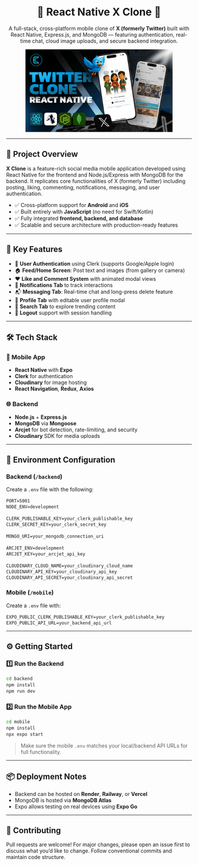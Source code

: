 
<h1 align="center">📱 React Native X Clone 🚀</h1>

<p align="center">
  A full-stack, cross-platform mobile clone of <strong>X (formerly Twitter)</strong> built with React Native, Express.js, and MongoDB — featuring authentication, real-time chat, cloud image uploads, and secure backend integration.
</p>

<p align="center">
  <img src="/mobile/assets/images/screenshot-for-readme.png" alt="App Screenshot" width="400" />
</p>

---

## 🧩 Project Overview

**X Clone** is a feature-rich social media mobile application developed using React Native for the frontend and Node.js/Express with MongoDB for the backend. It replicates core functionalities of X (formerly Twitter) including posting, liking, commenting, notifications, messaging, and user authentication.

* ✅ Cross-platform support for **Android** and **iOS**
* ✅ Built entirely with **JavaScript** (no need for Swift/Kotlin)
* ✅ Fully integrated **frontend, backend, and database**
* ✅ Scalable and secure architecture with production-ready features

---

## 🚀 Key Features

* 🔐 **User Authentication** using Clerk (supports Google/Apple login)
* 🏠 **Feed/Home Screen**: Post text and images (from gallery or camera)
* ❤️ **Like and Comment System** with animated modal views
* 🔔 **Notifications Tab** to track interactions
* 📬 **Messaging Tab**: Real-time chat and long-press delete feature
* 👤 **Profile Tab** with editable user profile modal
* 🔎 **Search Tab** to explore trending content
* 🚪 **Logout** support with session handling

---

## 🛠️ Tech Stack

### 📱 Mobile App

* **React Native** with **Expo**
* **Clerk** for authentication
* **Cloudinary** for image hosting
* **React Navigation**, **Redux**, **Axios**

### 🌐 Backend

* **Node.js** + **Express.js**
* **MongoDB** via **Mongoose**
* **Arcjet** for bot detection, rate-limiting, and security
* **Cloudinary** SDK for media uploads

---

## 🔐 Environment Configuration

### Backend (`/backend`)

Create a `.env` file with the following:

```env
PORT=5001
NODE_ENV=development

CLERK_PUBLISHABLE_KEY=your_clerk_publishable_key
CLERK_SECRET_KEY=your_clerk_secret_key

MONGO_URI=your_mongodb_connection_uri

ARCJET_ENV=development
ARCJET_KEY=your_arcjet_api_key

CLOUDINARY_CLOUD_NAME=your_cloudinary_cloud_name
CLOUDINARY_API_KEY=your_cloudinary_api_key
CLOUDINARY_API_SECRET=your_cloudinary_api_secret
```

### Mobile (`/mobile`)

Create a `.env` file with:

```env
EXPO_PUBLIC_CLERK_PUBLISHABLE_KEY=your_clerk_publishable_key
EXPO_PUBLIC_API_URL=your_backend_api_url
```

---

## ⚙️ Getting Started

### 1️⃣ Run the Backend

```bash
cd backend
npm install
npm run dev
```

### 2️⃣ Run the Mobile App

```bash
cd mobile
npm install
npx expo start
```

> Make sure the mobile `.env` matches your local/backend API URLs for full functionality.

---

## 📦 Deployment Notes

* Backend can be hosted on **Render**, **Railway**, or **Vercel**
* MongoDB is hosted via **MongoDB Atlas**
* Expo allows testing on real devices using **Expo Go**

---

## 🤝 Contributing

Pull requests are welcome! For major changes, please open an issue first to discuss what you’d like to change. Follow conventional commits and maintain code structure.
